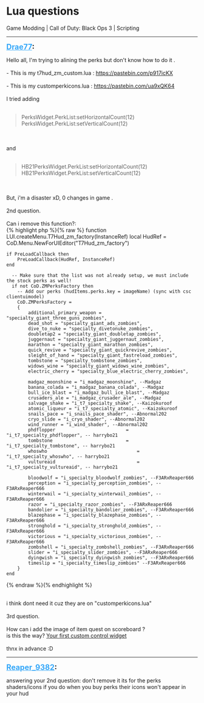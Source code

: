 # Lua questions
Game Modding | Call of Duty: Black Ops 3 | Scripting

---
<strong style="font-size: 1.4em;"><span style="text-decoration: underline;text-decoration-color: #34a7f9;"><span style="color:#34a7f9;">Drae77</span></span>:</strong>

<p>Hello all, I&#39;m trying to alining the perks but don&#39;t know how to do it .<br /><br />- This is my t7hud_zm_custom.lua : <a href="https://pastebin.com/p917icKX">https://pastebin.com/p917icKX</a><br /><br />- This is my customperkicons.lua : <a href="https://pastebin.com/ua9xQK64">https://pastebin.com/ua9xQK64</a><br /><br />I tried adding <br /><br /><blockquote>PerksWidget.PerkList:setHorizontalCount(12) <br />PerksWidget.PerkList:setVerticalCount(12)</blockquote><br /><br />and <br /><br /><blockquote>HB21PerksWidget.PerkList:setHorizontalCount(12) <br />HB21PerksWidget.PerkList:setVerticalCount(12)</blockquote><br /><br />But, i&#39;m a disaster xD, 0 changes in game .<br /><br />2nd question.<br /><br />Can i remove this function?:<br />
{% highlight php %}{% raw %}
function LUI.createMenu.T7Hud_zm_factory(InstanceRef)
    local HudRef = CoD.Menu.NewForUIEditor("T7Hud_zm_factory")
  
    if PreLoadCallback then
        PreLoadCallback(HudRef, InstanceRef)
    end
 
      -- Make sure that the list was not already setup, we must include the stock perks as well!
      if not CoD.ZMPerksFactory then
        -- Add our perks (hudItems.perks.key = imageName) (sync with csc clientuimodel)
        CoD.ZMPerksFactory =
        {
            additional_primary_weapon = "specialty_giant_three_guns_zombies",
            dead_shot = "specialty_giant_ads_zombies",
            dive_to_nuke = "specialty_divetonuke_zombies",
            doubletap2 = "specialty_giant_doubletap_zombies",
            juggernaut = "specialty_giant_juggernaut_zombies",
            marathon = "specialty_giant_marathon_zombies",
            quick_revive = "specialty_giant_quickrevive_zombies",
            sleight_of_hand = "specialty_giant_fastreload_zombies",
            tombstone = "specialty_tombstone_zombies",
            widows_wine = "specialty_giant_widows_wine_zombies",
            electric_cherry = "specialty_blue_electric_cherry_zombies",
          
            madgaz_moonshine = "i_madgaz_moonshine", --Madgaz
            banana_colada = "i_madgaz_banana_colada", --Madgaz
            bull_ice_blast = "i_madgaz_bull_ice_blast", --Madgaz
            crusaders_ale = "i_madgaz_crusader_ale", --Madgaz
            salvage_shake = "i_t7_specialty_shake", --Kaizokuroof
            atomic_liqueur = "i_t7_specialty_atomic", --Kaizokuroof
            snails_pace = "i_snails_pace_shader", --Abnormal202
            cryo_slide = "i_cryo_shader", --Abnormal202
            wind_runner = "i_wind_shader", --Abnormal202
            phdflopper                          = "i_t7_specialty_phdflopper", -- harrybo21
            tombstone                           = "i_t7_specialty_tombstone", -- harrybo21
            whoswho                                 = "i_t7_specialty_whoswho", -- harrybo21
            vultureaid                              = "i_t7_specialty_vultureaid", -- harrybo21
 
            bloodwolf = "i_specialty_bloodwolf_zombies", --F3ARxReaper666
            perception = "i_specialty_perception_zombies", --F3ARxReaper666
            winterwail = "i_specialty_winterwail_zombies", --F3ARxReaper666
            razor = "i_specialty_razor_zombies", --F3ARxReaper666
            bandolier = "i_specialty_bandolier_zombies", --F3ARxReaper666
            blazephase = "i_specialty_blazephase_zombies", --F3ARxReaper666
            stronghold = "i_specialty_stronghold_zombies", --F3ARxReaper666
            victorious = "i_specialty_victorious_zombies", --F3ARxReaper666
            zombshell = "i_specialty_zombshell_zombies", --F3ARxReaper666
            slider = "i_specialty_slider_zombies", --F3ARxReaper666
            dyingwish = "i_specialty_dyingwish_zombies", --F3ARxReaper666
            timeslip = "i_specialty_timeslip_zombies" --F3ARxReaper666
        }
    end
   
{% endraw %}{% endhighlight %}

<br />i think dont need it cuz they are on &quot;customperkicons.lua&quot;<br /><br />3rd question.<br /><br />How can i add the image of item quest on scoreboard ? <br />is this the way? <a href="https://wiki.modme.co/wiki/black_ops_3/lua_(lui)/Your-First-Custom-Control-(Widget).html">Your first custom control widget</a><br /><br />thnx in advance :D</p>

---
<strong style="font-size: 1.4em;"><span style="text-decoration: underline;text-decoration-color: #34a7f9;"><span style="color:#34a7f9;">Reaper_9382</span></span>:</strong>

<p>answering your 2nd question: don&#39;t remove it its for the perks shaders/icons if you do when you buy perks their icons won&#39;t appear in your hud</p>

